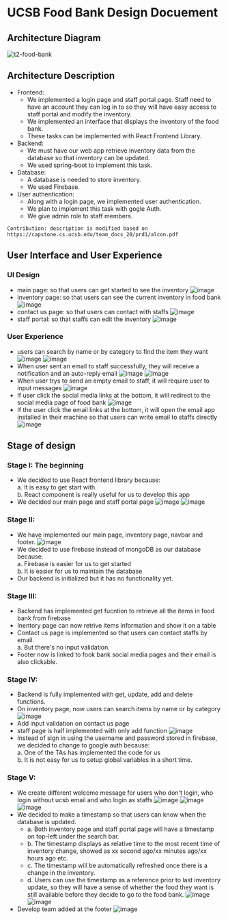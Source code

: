 # UCSB Food Bank Design Docuement

## Architecture Diagram

![t2-food-bank](https://user-images.githubusercontent.com/72473351/118924482-02975280-b8f2-11eb-8153-485814650541.jpg)

## Architecture Description

- Frontend:
  - We implemented a login page and staff portal page. Staff need to have an account they can log in to so they will have easy access to staff portal and modify the inventory.
  - We implemented an interface that displays the inventory of the food bank.
  - These tasks can be implemented with React Frontend Library.
- Backend:
  - We must have our web app retrieve inventory data from the database so that inventory can be updated.
  - We used spring-boot to implement this task.
- Database:
  - A database is needed to store inventory.
  - We used Firebase.
- User authentication:
  - Along with a login page, we implemented user authentication.
  - We plan to implement this task with gogle Auth.
  - We give admin role to staff members.

```
Contribution: description is modified based on https://capstone.cs.ucsb.edu/team_docs_20/prd1/alcon.pdf
```
## User Interface and User Experience
### UI Design
- main page: so that users can get started to see the inventory
![image](https://user-images.githubusercontent.com/72473351/119703180-23d4d300-be0b-11eb-8a47-4ec4535b3dbd.png)
- inventory page: so that users can see the current inventory in food bank
![image](https://user-images.githubusercontent.com/72473351/119703323-48c94600-be0b-11eb-842f-7015f8711241.png)
- contact us page: so that users can contact with staffs
![image](https://user-images.githubusercontent.com/72473351/119703293-3fd87480-be0b-11eb-9741-7e890ce96465.png)
- staff portal: so that staffs can edit the inventory
![image](https://user-images.githubusercontent.com/72473351/119703718-ae1d3700-be0b-11eb-928c-26b0416eea01.png)

### User Experience
- users can search by name or by category to find the item they want
![image](https://user-images.githubusercontent.com/72473351/119704395-74006500-be0c-11eb-81eb-c92a1bb20f00.png)
![image](https://user-images.githubusercontent.com/72473351/119704469-8aa6bc00-be0c-11eb-8fb4-bec9ff4da1eb.png)
- When user sent an email to staff successfully, they will receive a notification and an auto-reply email
![image](https://user-images.githubusercontent.com/72473351/119704636-bcb81e00-be0c-11eb-9ce8-88a009a75919.png)
![image](https://user-images.githubusercontent.com/72473351/119706697-29341c80-be0f-11eb-9b77-79920b7cbf3d.png)
- When user trys to send an empty email to staff, it will require user to input messages
![image](https://user-images.githubusercontent.com/72473351/119706609-102b6b80-be0f-11eb-91b6-1a9aeef8d4a3.png)
- If user click the social media links at the bottom, it will redirect to the social media page of food bank
![image](https://user-images.githubusercontent.com/72473351/119704919-06086d80-be0d-11eb-8552-a16de7c8868d.png)
- If the user click the email links at the bottom, it will open the email app installed in their machine so that users can write email to staffs directly<br/>
![image](https://user-images.githubusercontent.com/72473351/119705037-2a644a00-be0d-11eb-81ca-249d800a9a21.png)

## Stage of design
### Stage I: The beginning
- We decided to use React frontend library because:<br/>
  a. It is easy to get start with<br/>
  b. React component is really useful for us to develop this app
- We decided our main page and staff portal page
![image](https://user-images.githubusercontent.com/72473351/119876915-420b0380-bedd-11eb-8a02-5bcfc7c7d87e.png)
![image](https://user-images.githubusercontent.com/72473351/119876934-48997b00-bedd-11eb-983f-f5164b6e51d0.png)
### Stage II:
- We have implemented our main page, inventory page, navbar and footer.
![image](https://user-images.githubusercontent.com/72473351/119878924-8dbeac80-bedf-11eb-9a22-9fa271e18953.png)
- We decided to use firebase instead of mongoDB as our database because:<br/>
  a. Firebase is easier for us to get started<br/>
  b. It is easier for us to maintain the database
- Our backend is initialized but it has no functionality yet.
### Stage III:
- Backend has implemented get fucntion to retrieve all the items in food bank from firebase
- Inentory page can now retrive items information and show it on a table
- Contact us page is implemented so that users can contact staffs by email.<br/>
  a. But there's no input validation.<br/>
- Footer now is linked to fook bank social media pages and their email is also clickable.
### Stage IV:
- Backend is fully implemented with get, update, add and delete functions.
- On inventory page, now users can search items by name or by category
![image](https://user-images.githubusercontent.com/72473351/119878670-433d3000-bedf-11eb-8e7a-38ec60a6977d.png)
- Add input validation on contact us page
- staff page is half implemented with only add function
![image](https://user-images.githubusercontent.com/72473351/119878634-37ea0480-bedf-11eb-8b14-7ea80df4c17b.png)
- Instead of sign in using the username and password stored in firebase, we decided to change to google auth because:<br/>
  a. One of the TAs has implemented the code for us<br/>
  b. It is not easy for us to setup global variables in a short time.
### Stage V:
- We create different welcome message for users who don't login, who login without ucsb email and who login as staffs
![image](https://user-images.githubusercontent.com/72473351/120740860-e62a1700-c4a8-11eb-9258-26cf57e98e0c.png)
![image](https://user-images.githubusercontent.com/72473351/120740871-ec1ff800-c4a8-11eb-8a59-05711965f0a7.png)
![image](https://user-images.githubusercontent.com/72473351/120740901-f510c980-c4a8-11eb-83e8-a10ae31c26ce.png)
- We decided to make a timestamp so that users can know when the database is updated.
  - a. Both inventory page and staff portal page will have a timestamp on top-left under the search bar. 
  - b. The timestamp displays as relative time to the most recent time of inventory change, showed as xx second ago/xx minutes ago/xx hours ago etc.
  - c. The timestamp will be automatically refreshed once there is a change in the inventory.
  - d. Users can use the timestamp as a reference prior to last inventory update, so they will have a sense of whether the food they want is still available before they decide to go to the food bank.
![image](https://user-images.githubusercontent.com/54722175/120694492-22d12080-c45f-11eb-81a6-03392301f169.png)
![image](https://user-images.githubusercontent.com/54722175/120694620-4c8a4780-c45f-11eb-9f48-53d978176fc2.png)
- Develop team added at the footer
![image](https://user-images.githubusercontent.com/72473351/120741085-3dc88280-c4a9-11eb-9ef1-19283764d799.png)




